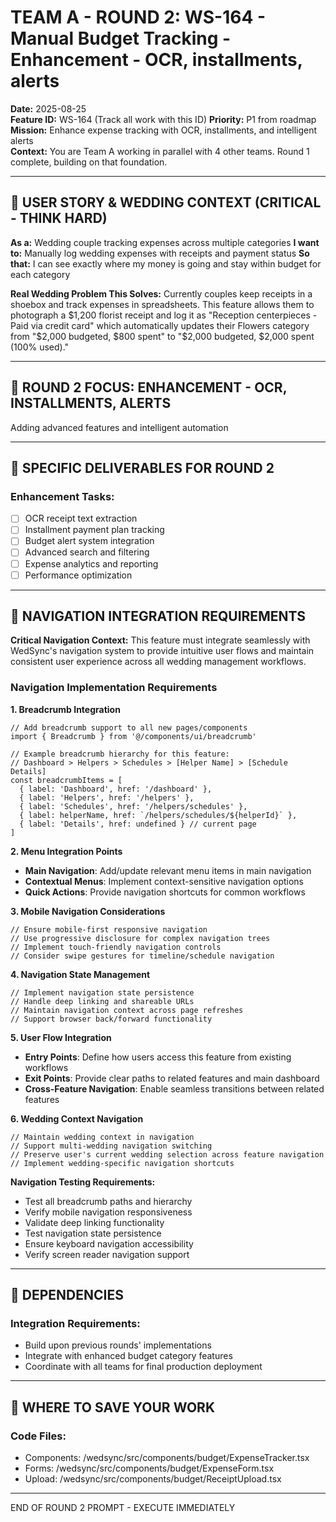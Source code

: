 # TEAM A - ROUND 2: WS-164 - Manual Budget Tracking - Enhancement - OCR, installments, alerts

**Date:** 2025-08-25  
**Feature ID:** WS-164 (Track all work with this ID)
**Priority:** P1 from roadmap  
**Mission:** Enhance expense tracking with OCR, installments, and intelligent alerts  
**Context:** You are Team A working in parallel with 4 other teams. Round 1 complete, building on that foundation.

---

## 🎯 USER STORY & WEDDING CONTEXT (CRITICAL - THINK HARD)

**As a:** Wedding couple tracking expenses across multiple categories
**I want to:** Manually log wedding expenses with receipts and payment status
**So that:** I can see exactly where my money is going and stay within budget for each category

**Real Wedding Problem This Solves:**
Currently couples keep receipts in a shoebox and track expenses in spreadsheets. This feature allows them to photograph a $1,200 florist receipt and log it as "Reception centerpieces - Paid via credit card" which automatically updates their Flowers category from "$2,000 budgeted, $800 spent" to "$2,000 budgeted, $2,000 spent (100% used)."

---

## 🎯 ROUND 2 FOCUS: ENHANCEMENT - OCR, INSTALLMENTS, ALERTS

Adding advanced features and intelligent automation

---

## 🎯 SPECIFIC DELIVERABLES FOR ROUND 2

### Enhancement Tasks:
- [ ] OCR receipt text extraction
- [ ] Installment payment plan tracking
- [ ] Budget alert system integration
- [ ] Advanced search and filtering
- [ ] Expense analytics and reporting
- [ ] Performance optimization

---

## 🧭 NAVIGATION INTEGRATION REQUIREMENTS

**Critical Navigation Context:**
This feature must integrate seamlessly with WedSync's navigation system to provide intuitive user flows and maintain consistent user experience across all wedding management workflows.

### Navigation Implementation Requirements

**1. Breadcrumb Integration**
```tsx
// Add breadcrumb support to all new pages/components
import { Breadcrumb } from '@/components/ui/breadcrumb'

// Example breadcrumb hierarchy for this feature:
// Dashboard > Helpers > Schedules > [Helper Name] > [Schedule Details]
const breadcrumbItems = [
  { label: 'Dashboard', href: '/dashboard' },
  { label: 'Helpers', href: '/helpers' },
  { label: 'Schedules', href: '/helpers/schedules' },
  { label: helperName, href: `/helpers/schedules/${helperId}` },
  { label: 'Details', href: undefined } // current page
]
```

**2. Menu Integration Points**
- **Main Navigation**: Add/update relevant menu items in main navigation
- **Contextual Menus**: Implement context-sensitive navigation options
- **Quick Actions**: Provide navigation shortcuts for common workflows

**3. Mobile Navigation Considerations**
```tsx
// Ensure mobile-first responsive navigation
// Use progressive disclosure for complex navigation trees
// Implement touch-friendly navigation controls
// Consider swipe gestures for timeline/schedule navigation
```

**4. Navigation State Management**
```tsx
// Implement navigation state persistence
// Handle deep linking and shareable URLs
// Maintain navigation context across page refreshes
// Support browser back/forward functionality
```

**5. User Flow Integration**
- **Entry Points**: Define how users access this feature from existing workflows
- **Exit Points**: Provide clear paths to related features and main dashboard
- **Cross-Feature Navigation**: Enable seamless transitions between related features

**6. Wedding Context Navigation**
```tsx
// Maintain wedding context in navigation
// Support multi-wedding navigation switching
// Preserve user's current wedding selection across feature navigation
// Implement wedding-specific navigation shortcuts
```

**Navigation Testing Requirements:**
- Test all breadcrumb paths and hierarchy
- Verify mobile navigation responsiveness
- Validate deep linking functionality
- Test navigation state persistence
- Ensure keyboard navigation accessibility
- Verify screen reader navigation support

---

## 🔗 DEPENDENCIES

### Integration Requirements:
- Build upon previous rounds' implementations
- Integrate with enhanced budget category features
- Coordinate with all teams for final production deployment

---

## 💾 WHERE TO SAVE YOUR WORK

### Code Files:
- Components: /wedsync/src/components/budget/ExpenseTracker.tsx
- Forms: /wedsync/src/components/budget/ExpenseForm.tsx  
- Upload: /wedsync/src/components/budget/ReceiptUpload.tsx

---

END OF ROUND 2 PROMPT - EXECUTE IMMEDIATELY

